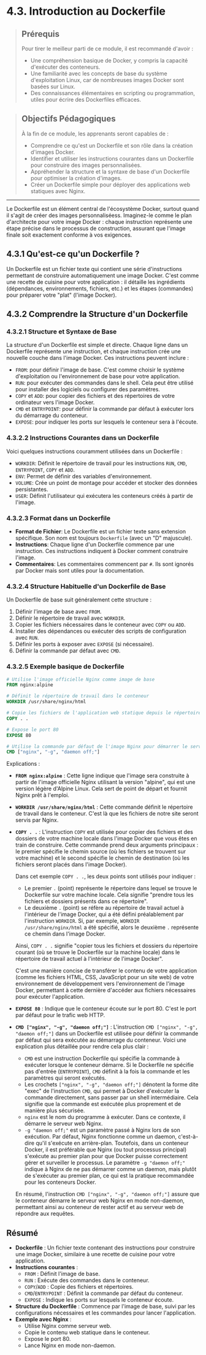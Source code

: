 # 4.3. Introduction au Dockerfile

<blockquote>
  <h2>Prérequis</h2>
  <p>Pour tirer le meilleur parti de ce module, il est recommandé d'avoir :</p>
  <ul>
    <li>Une compréhension basique de Docker, y compris la capacité d'exécuter des conteneurs.</li>
    <li>Une familiarité avec les concepts de base du système d'exploitation Linux, car de nombreuses images Docker sont basées sur Linux.</li>
    <li>Des connaissances élémentaires en scripting ou programmation, utiles pour écrire des Dockerfiles efficaces.</li>
  </ul>
</blockquote>

<blockquote>
  <h2>Objectifs Pédagogiques</h2>
  <p>À la fin de ce module, les apprenants seront capables de :</p>
  <ul>
    <li>Comprendre ce qu'est un Dockerfile et son rôle dans la création d'images Docker.</li>
    <li>Identifier et utiliser les instructions courantes dans un Dockerfile pour construire des images personnalisées.</li>
    <li>Appréhender la structure et la syntaxe de base d'un Dockerfile pour optimiser la création d'images.</li>
    <li>Créer un Dockerfile simple pour déployer des applications web statiques avec Nginx.</li>
  </ul>
</blockquote>

---

Le Dockerfile est un élément central de l'écosystème Docker, surtout quand il s'agit de créer des images personnaliséess. Imaginez-le comme le plan d'architecte pour votre image Docker : chaque instruction représente une étape précise dans le processus de construction, assurant que l'image finale soit exactement conforme à vos exigences.

## 4.3.1 Qu'est-ce qu'un Dockerfile ?

Un Dockerfile est un fichier texte qui contient une série d'instructions permettant de construire automatiquement une image Docker. C'est comme une recette de cuisine pour votre application : il détaille les ingrédients (dépendances, environnements, fichiers, etc.) et les étapes (commandes) pour préparer votre "plat" (l'image Docker).

## 4.3.2 Comprendre la Structure d'un Dockerfile

### 4.3.2.1 Structure et Syntaxe de Base

La structure d'un Dockerfile est simple et directe. Chaque ligne dans un Dockerfile représente une instruction, et chaque instruction crée une nouvelle couche dans l'image Docker. Ces instructions peuvent inclure :

- `FROM`: pour définir l'image de base. C'est comme choisir le système d'exploitation ou l'environnement de base pour votre application.
- `RUN`: pour exécuter des commandes dans le shell. Cela peut être utilisé pour installer des logiciels ou configurer des paramètres.
- `COPY` et `ADD`: pour copier des fichiers et des répertoires de votre ordinateur vers l'image Docker.
- `CMD` et `ENTRYPOINT`: pour définir la commande par défaut à exécuter lors du démarrage du conteneur.
- `EXPOSE`: pour indiquer les ports sur lesquels le conteneur sera à l'écoute.

### 4.3.2.2 Instructions Courantes dans un Dockerfile

Voici quelques instructions couramment utilisées dans un Dockerfile :

- `WORKDIR`: Définit le répertoire de travail pour les instructions `RUN`, `CMD`, `ENTRYPOINT`, `COPY` et `ADD`.
- `ENV`: Permet de définir des variables d'environnement.
- `VOLUME`: Crée un point de montage pour accéder et stocker des données persistantes.
- `USER`: Définit l'utilisateur qui exécutera les conteneurs créés à partir de l'image.


### 4.3.2.3 Format dans un Dockerfile

- **Format de Fichier**: Le Dockerfile est un fichier texte sans extension spécifique. Son nom est toujours `Dockerfile` (avec un "D" majuscule).
- **Instructions**: Chaque ligne d'un Dockerfile commence par une instruction. Ces instructions indiquent à Docker comment construire l'image.
- **Commentaires**: Les commentaires commencent par `#`. Ils sont ignorés par Docker mais sont utiles pour la documentation.


### 4.3.2.4 Structure Habituelle d'un Dockerfile de Base

Un Dockerfile de base suit généralement cette structure :

1. Définir l'image de base avec `FROM`.
2. Définir le répertoire de travail avec `WORKDIR`.
3. Copier les fichiers nécessaires dans le conteneur avec `COPY` ou `ADD`.
4. Installer des dépendances ou exécuter des scripts de configuration avec `RUN`.
5. Définir les ports à exposer avec `EXPOSE` (si nécessaire).
6. Définir la commande par défaut avec `CMD`.


### 4.3.2.5 Exemple basique de Dockerfile

```Dockerfile
# Utilise l'image officielle Nginx comme image de base
FROM nginx:alpine

# Définit le répertoire de travail dans le conteneur
WORKDIR /usr/share/nginx/html

# Copie les fichiers de l'application web statique depuis le répertoire actuel vers le répertoire de travail dans le conteneur
COPY . .

# Expose le port 80
EXPOSE 80

# Utilise la commande par défaut de l'image Nginx pour démarrer le serveur
CMD ["nginx", "-g", "daemon off;"]
```

Explications :

- **`FROM nginx:alpine`** : Cette ligne indique que l'image sera construite à partir de l'image officielle Nginx utilisant la version "alpine", qui est une version légère d'Alpine Linux. Cela sert de point de départ et fournit Nginx prêt à l'emploi.

- **`WORKDIR /usr/share/nginx/html`** : Cette commande définit le répertoire de travail dans le conteneur. C'est là que les fichiers de notre site seront servis par Nginx.

- **`COPY . .`** : L'instruction `COPY` est utilisée pour copier des fichiers et des dossiers de votre machine locale dans l'image Docker que vous êtes en train de construire. Cette commande prend deux arguments principaux : le premier spécifie le chemin source (où les fichiers se trouvent sur votre machine) et le second spécifie le chemin de destination (où les fichiers seront placés dans l'image Docker).

    Dans cet exemple `COPY . .`, les deux points sont utilisés pour indiquer :
    - Le premier `.` (point) représente le répertoire dans lequel se trouve le Dockerfile sur votre machine locale. Cela signifie "prendre tous les fichiers et dossiers présents dans ce répertoire".
    - Le deuxième `.` (point) se réfère au répertoire de travail actuel à l'intérieur de l'image Docker, qui a été défini préalablement par l'instruction `WORKDIR`. Si, par exemple, `WORKDIR /usr/share/nginx/html` a été spécifié, alors le deuxième `.` représente ce chemin dans l'image Docker.

    Ainsi, `COPY . .` signifie "copier tous les fichiers et dossiers du répertoire courant (où se trouve le Dockerfile sur la machine locale) dans le répertoire de travail actuel à l'intérieur de l'image Docker".

    C'est une manière concise de transférer le contenu de votre application (comme les fichiers HTML, CSS, JavaScript pour un site web) de votre environnement de développement vers l'environnement de l'image Docker, permettant à cette dernière d'accéder aux fichiers nécessaires pour exécuter l'application.

- **`EXPOSE 80`** : Indique que le conteneur écoute sur le port 80. C'est le port par défaut pour le trafic web HTTP.

- **`CMD ["nginx", "-g", "daemon off;"]`** : L'instruction `CMD ["nginx", "-g", "daemon off;"]` dans un Dockerfile est utilisée pour définir la commande par défaut qui sera exécutée au démarrage du conteneur. Voici une explication plus détaillée pour rendre cela plus clair :
    - `CMD` est une instruction Dockerfile qui spécifie la commande à exécuter lorsque le conteneur démarre. Si le Dockerfile ne spécifie pas d'entrée (`ENTRYPOINT`), `CMD` définit à la fois la commande et les paramètres qui seront exécutés.
    - Les crochets `["nginx", "-g", "daemon off;"]` dénotent la forme dite "exec" de l'instruction `CMD`, qui permet à Docker d'exécuter la commande directement, sans passer par un shell intermédiaire. Cela signifie que la commande est exécutée plus proprement et de manière plus sécurisée.
    - `nginx` est le nom du programme à exécuter. Dans ce contexte, il démarre le serveur web Nginx.
    - `-g "daemon off;"` est un paramètre passé à Nginx lors de son exécution. Par défaut, Nginx fonctionne comme un daemon, c'est-à-dire qu'il s'exécute en arrière-plan. Toutefois, dans un conteneur Docker, il est préférable que Nginx (ou tout processus principal) s'exécute au premier plan pour que Docker puisse correctement gérer et surveiller le processus. Le paramètre `-g "daemon off;"` indique à Nginx de ne pas démarrer comme un daemon, mais plutôt de s'exécuter au premier plan, ce qui est la pratique recommandée pour les conteneurs Docker.

    En résumé, l'instruction `CMD ["nginx", "-g", "daemon off;"]` assure que le conteneur démarre le serveur web Nginx en mode non-daemon, permettant ainsi au conteneur de rester actif et au serveur web de répondre aux requêtes.


## Résumé

- **Dockerfile** : Un fichier texte contenant des instructions pour construire une image Docker, similaire à une recette de cuisine pour votre application.
- **Instructions courantes** :
  - `FROM` : Définit l'image de base.
  - `RUN` : Exécute des commandes dans le conteneur.
  - `COPY`/`ADD` : Copie des fichiers et répertoires.
  - `CMD`/`ENTRYPOINT` : Définit la commande par défaut du conteneur.
  - `EXPOSE` : Indique les ports sur lesquels le conteneur écoute.
- **Structure du Dockerfile** : Commence par l'image de base, suivi par les configurations nécessaires et les commandes pour lancer l'application.
- **Exemple avec Nginx** :
  - Utilise Nginx comme serveur web.
  - Copie le contenu web statique dans le conteneur.
  - Expose le port 80.
  - Lance Nginx en mode non-daemon.

